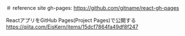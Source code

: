 ＃ reference site
gh-pages: 
https://github.com/gitname/react-gh-pages

ReactアプリをGitHub Pages(Project Pages)で公開する
https://qiita.com/EisKern/items/15dcf7864fa49df8f247